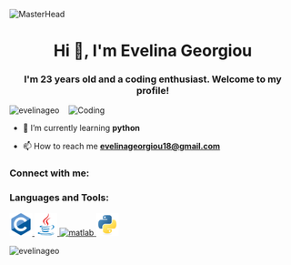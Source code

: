 ![MasterHead](https://2.bp.blogspot.com/-xJA-Gy7SSCs/W2aGPO-YmMI/AAAAAAAAJFw/nJ2YxkNqR48YWNAz1gwSbM5WHuZvINa4QCLcBGAs/s1600/never_stop_learning-gif.gif)
<h1 align="center">Hi 👋, I'm Evelina Georgiou</h1>
<h3 align="center">I'm 23 years old and a coding enthusiast. Welcome to my profile!</h3>
<img align="right" alt="Coding" width="400" src="https://res.cloudinary.com/practicaldev/image/fetch/s--2bZIjPGC--/c_limit%2Cf_auto%2Cfl_progressive%2Cq_66%2Cw_880/https://dev-to-uploads.s3.amazonaws.com/i/d4tvukbt5mra37cvwklk.gif">



<p align="left"> <img src="https://komarev.com/ghpvc/?username=evelinageo&label=Profile%20views&color=0e75b6&style=flat" alt="evelinageo" /> </p>

- 🌱 I’m currently learning **python**

- 📫 How to reach me **evelinageorgiou18@gmail.com**

<h3 align="left">Connect with me:</h3>
<p align="left">
</p>

<h3 align="left">Languages and Tools:</h3>
<p align="left"> <a href="https://www.cprogramming.com/" target="_blank" rel="noreferrer"> <img src="https://raw.githubusercontent.com/devicons/devicon/master/icons/c/c-original.svg" alt="c" width="40" height="40"/> </a> <a href="https://www.java.com" target="_blank" rel="noreferrer"> <img src="https://raw.githubusercontent.com/devicons/devicon/master/icons/java/java-original.svg" alt="java" width="40" height="40"/> </a> <a href="https://www.mathworks.com/" target="_blank" rel="noreferrer"> <img src="https://upload.wikimedia.org/wikipedia/commons/2/21/Matlab_Logo.png" alt="matlab" width="40" height="40"/> </a> <a href="https://www.python.org" target="_blank" rel="noreferrer"> <img src="https://raw.githubusercontent.com/devicons/devicon/master/icons/python/python-original.svg" alt="python" width="40" height="40"/> </a> </p>

<p><img align="center" src="https://github-readme-stats.vercel.app/api/top-langs?username=evelinageo&show_icons=true&locale=en&layout=compact" alt="evelinageo" /></p>
